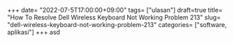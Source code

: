 +++
date= "2022-07-5T17:00:00+09:00"
tags= ["ulasan"]
draft=true
title= "How To Resolve Dell Wireless Keyboard Not Working Problem        213"
slug= "dell-wireless-keyboard-not-working-problem-213"
categories= ["software, aplikasi"]
+++
asd
